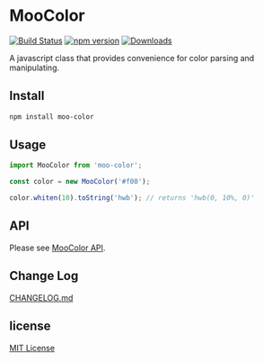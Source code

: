 # MooColor

[![Build Status](https://travis-ci.org/archco/moo-color.svg?branch=master)](https://travis-ci.org/archco/moo-color)
[![npm version](https://badge.fury.io/js/moo-color.svg)](https://www.npmjs.com/package/moo-color)
[![Downloads](https://img.shields.io/npm/dm/moo-color.svg)](https://www.npmjs.com/package/moo-color)

A javascript class that provides convenience for color parsing and manipulating.

## Install

``` sh
npm install moo-color
```

## Usage

``` js
import MooColor from 'moo-color';

const color = new MooColor('#f00');

color.whiten(10).toString('hwb'); // returns 'hwb(0, 10%, 0)'
```

## API

Please see [MooColor API](https://github.com/archco/moo-color/tree/master/docs#moocolor-api).

## Change Log

[CHANGELOG.md](https://github.com/archco/moo-color/blob/master/CHANGELOG.md)

## license

[MIT License](https://github.com/archco/moo-color/blob/master/LICENSE)
